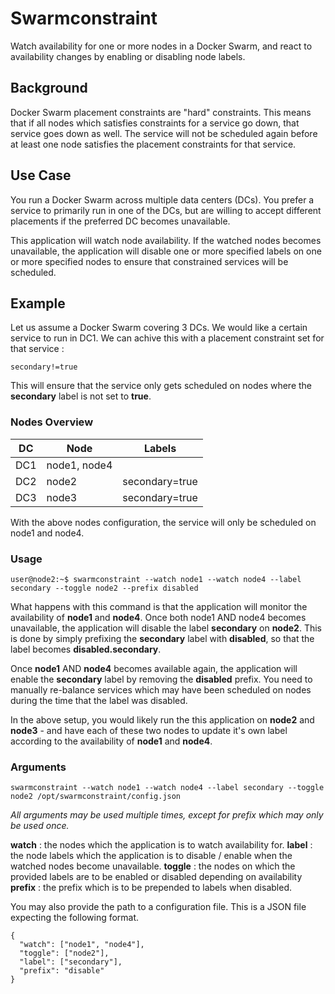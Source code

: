 # Swarmconstraint

Watch availability for one or more nodes in a Docker Swarm, and react to availability changes by enabling or disabling node labels.

## Background

Docker Swarm placement constraints are "hard" constraints. This means that if all nodes which satisfies constraints for a service go down, that service goes down as well. The service will not be scheduled again before at least one node satisfies the placement constraints for that service.

## Use Case

You run a Docker Swarm across multiple data centers (DCs). You prefer a service to primarily run in one of the DCs, but are willing to accept different placements if the preferred DC becomes unavailable.

This application will watch node availability. If the watched nodes becomes unavailable, the application will disable one
or more specified labels on one or more specified nodes to ensure that constrained services will be scheduled.

## Example

Let us assume a Docker Swarm covering 3 DCs. We would like a certain service to run in DC1. We can achive this with a placement constraint set for that service :

    secondary!=true

This will ensure that the service only gets scheduled on nodes where the **secondary** label is not set to **true**.

### Nodes Overview

|DC   |Node        |Labels          |
|-----|------------|----------------|
|DC1  |node1, node4|                |
|DC2  |node2       |secondary=true  |
|DC3  |node3       |secondary=true  |

With the above nodes configuration, the service will only be scheduled on node1 and node4.

### Usage

    user@node2:~$ swarmconstraint --watch node1 --watch node4 --label secondary --toggle node2 --prefix disabled

What happens with this command is that the application will monitor the availability of **node1** and **node4**. Once both node1 AND node4 becomes unavailable, the application will disable the label **secondary** on **node2**. This is done by simply prefixing the **secondary** label with **disabled**, so that the label becomes **disabled.secondary**.

Once **node1** AND **node4** becomes available again, the application will enable the **secondary** label by removing the **disabled** prefix. You need to manually re-balance services which may have been scheduled on nodes during the time that the label was disabled.

In the above setup, you would likely run the this application on **node2** and **node3** - and have each of these two nodes to update it's own label according to the availability of **node1** and **node4**.

### Arguments

    swarmconstraint --watch node1 --watch node4 --label secondary --toggle node2 /opt/swarmconstraint/config.json

*All arguments may be used multiple times, except for prefix which may only be used once.*

**watch** : the nodes which the application is to watch availability for. 
**label** : the node labels which the application is to disable / enable when the watched nodes become unavailable. 
**toggle** : the nodes on which the provided labels are to be enabled or disabled depending on availability
**prefix** : the prefix which is to be prepended to labels when disabled.

You may also provide the path to a configuration file. This is a JSON file expecting the following format.

    {
      "watch": ["node1", "node4"],
      "toggle": ["node2"],
      "label": ["secondary"],
      "prefix": "disable"
    }
    
